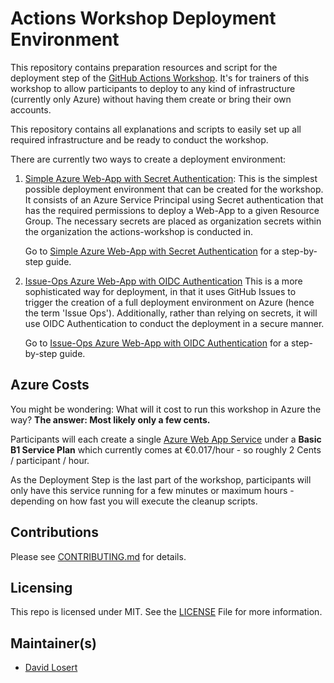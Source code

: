 # Actions Workshop Deployment Environment

This repository contains preparation resources and script for the deployment step of the [GitHub Actions Workshop](https://github.com/actions-workshop/actions-workshop). It's for trainers of this workshop to allow participants to deploy to any kind of infrastructure (currently only Azure) without having them create or bring their own accounts.

This repository contains all explanations and scripts to easily set up all required infrastructure and be ready to conduct the workshop.

There are currently two ways to create a deployment environment:

1. [Simple Azure Web-App with Secret Authentication](./docs/simple-azure.md):
    This is the simplest possible deployment environment that can be created for the workshop. It consists of an Azure Service Principal using Secret authentication that has the required permissions to deploy a Web-App to a given Resource Group. The necessary secrets are placed as organization secrets within the organization the actions-workshop is conducted in.

    Go to [Simple Azure Web-App with Secret Authentication](./docs/simple-azure.md) for a step-by-step guide.
2. [Issue-Ops Azure Web-App with OIDC Authentication](./docs/issue-ops-azure.md)
    This is a more sophisticated way for deployment, in that it uses GitHub Issues to trigger the creation of a full deployment environment on Azure (hence the term 'Issue Ops'). Additionally, rather than relying on secrets, it will use OIDC Authentication to conduct the deployment in a secure manner.

    Go to [Issue-Ops Azure Web-App with OIDC Authentication](./docs/issue-ops-azure.md) for a step-by-step guide.

## Azure Costs

You might be wondering: What will it cost to run this workshop in Azure the way?
**The answer: Most likely only a few cents.**

Participants will each create a single [Azure Web App Service](https://azure.microsoft.com/en-us/pricing/details/app-service/linux/) under a **Basic B1 Service Plan** which currently comes at €0.017/hour - so roughly 2 Cents / participant / hour.

As the Deployment Step is the last part of the workshop, participants will only have this service running for a few minutes or maximum hours - depending on how fast you will execute the cleanup scripts.

## Contributions

Please see [CONTRIBUTING.md](./CONTRIBUTING.md) for details.

## Licensing

This repo is licensed under MIT. See the [LICENSE](./LICENSE) File for more information.

## Maintainer(s)

- [David Losert](https://github.com/davelosert)
